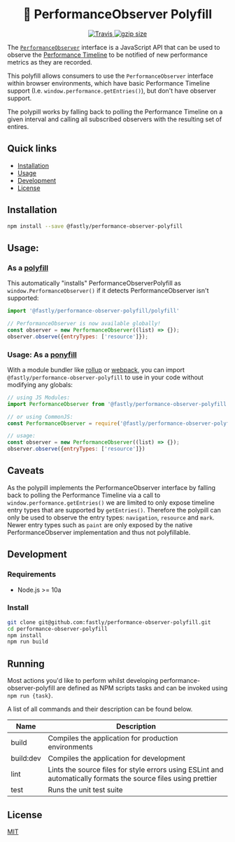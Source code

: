 <h1 align="center" style="border-bottom: none;">🔎 PerformanceObserver Polyfill</h1>
<p align="center">
  <a href="https://travis-ci.org/fastly/performance-observer-polyfill">
    <img alt="Travis" src="https://img.shields.io/travis/fastly/performance-observer-polyfill/master.svg">
  </a>
  <a href="https://unpkg.com/@fastly/performance-observer-polyfill/polyfill">
    <img src="https://img.badgesize.io/https://unpkg.com/@fastly/performance-observer-polyfill/polyfill/index.js?compression=gzip" alt="gzip size">
  </a>
</p>

The [`PerformanceObserver`](https://developer.mozilla.org/en-US/docs/Web/API/PerformanceObserver) interface is a JavaScript API that can be used to observe the [Performance Timeline](https://www.w3.org/TR/performance-timeline-2/#dfn-performance-timeline) to be notified of new performance metrics as they are recorded.

This polyfill allows consumers to use the `PerformanceObserver` interface within browser environments, which have basic Performance Timeline support (I.e. `window.performance.getEntries()`), but don't have observer support. 

The polypill works by falling back to polling the Performance Timeline on a given interval and calling all subscribed observers with the resulting set of entires. 

## Quick links
- [Installation](#installation)
- [Usage](#usage)
- [Development](#development)
- [License](#license)

## Installation
```sh
npm install --save @fastly/performance-observer-polyfill
```

## Usage: 

### As a [polyfill](https://ponyfill.com/#polyfill)
This automatically "installs" PerformanceObserverPolyfill as `window.PerformanceObserver()` if it detects PerformanceObserver isn't supported:

```js
import '@fastly/performance-observer-polyfill/polyfill'

// PerformanceObserver is now available globally!
const observer = new PerformanceObserver((list) => {});
observer.observe({entryTypes: ['resource']});
```

### Usage: As a [ponyfill](https://github.com/sindresorhus/ponyfill)

With a module bundler like [rollup](http://rollupjs.org) or [webpack](https://webpack.js.org),
you can import `@fastly/performance-observer-polyfill` to use in your code without modifying any globals:

```js
// using JS Modules:
import PerformanceObserver from '@fastly/performance-observer-polyfill'

// or using CommonJS:
const PerformanceObserver = require('@fastly/performance-observer-polyfill')

// usage:
const observer = new PerformanceObserver((list) => {});
observer.observe({entryTypes: ['resource']})
```

## Caveats
As the polypill implements the PerformanceObserver interface by falling back to polling the Performance Timeline via a call to `window.performance.getEntries()` we are limited to only expose timeline entry types that are supported by `getEntries()`. Therefore the polypill can only be used to observe the entry types: `navigation`, `resource` and `mark`. Newer entry types such as `paint` are only exposed by the native PerformanceObserver implementation and thus not polyfillable. 

## Development

### Requirements
- Node.js >= 10a

### Install
```sh
git clone git@github.com:fastly/performance-observer-polyfill.git
cd performance-observer-polyfill
npm install
npm run build
```

## Running
Most actions you'd like to perform whilst developing performance-observer-polyfill are defined as NPM scripts tasks and can be invoked using `npm run {task}`.

A list of all commands and their description can be found below.


| Name      | Description                                                                                                    |
| --------- | -------------------------------------------------------------------------------------------------------------- |
| build     | Compiles the application for production environments                                                           |
| build:dev | Compiles the application for development                                                                       |
| lint      | Lints the source files for style errors using ESLint and automatically formats the source files using prettier |
| test      | Runs the unit test suite                                                                                       |

## License
[MIT](https://github.com/fastly/insights.js/blob/master/LICENSE)
